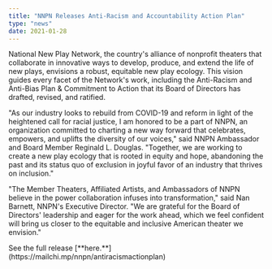 ```yaml
---
title: "NNPN Releases Anti-Racism and Accountability Action Plan"
type: "news"
date: 2021-01-28
---
```


<p><span class="lead-in">National New Play Network, the country's alliance of nonprofit theaters that collaborate in innovative ways to develop, produce, and extend the life of new plays, envisions a robust, equitable new play ecology. This vision guides every facet of the Network's work, including the Anti-Racism and Anti-Bias Plan & Commitment to Action that its Board of Directors has drafted, revised, and ratified.</p>

"As our industry looks to rebuild from COVID-19 and reform in light of the heightened call for racial justice, I am honored to be a part of NNPN, an organization committed to charting a new way forward that celebrates, empowers, and uplifts the diversity of our voices," said NNPN Ambassador and Board Member Reginald L. Douglas. "Together, we are working to create a new play ecology that is rooted in equity and hope, abandoning the past and its status quo of exclusion in joyful favor of an industry that thrives on inclusion."

"The Member Theaters, Affiliated Artists, and Ambassadors of NNPN believe in the power collaboration infuses into transformation," said Nan Barnett, NNPN's Executive Director. "We are grateful for the Board of Directors' leadership and eager for the work ahead, which we feel confident will bring us closer to the equitable and inclusive American theater we envision."

<p> See the full release [**here.**](https://mailchi.mp/nnpn/antiracismactionplan)<p>
